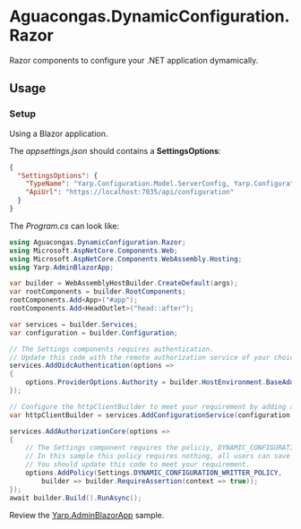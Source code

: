 ﻿# Aguacongas.DynamicConfiguration.Razor

Razor components to configure your .NET application dymamically.

## Usage

### Setup

Using a Blazor application.

The *appsettings.json* should contains a **SettingsOptions**:

```json
{
  "SettingsOptions": {
    "TypeName": "Yarp.Configuration.Model.ServerConfig, Yarp.Configuration",
    "ApiUrl": "https://localhost:7035/api/configuration"
  }
}
```

The *Program.cs* can look like:

```cs
using Aguacongas.DynamicConfiguration.Razor;
using Microsoft.AspNetCore.Components.Web;
using Microsoft.AspNetCore.Components.WebAssembly.Hosting;
using Yarp.AdminBlazorApp;

var builder = WebAssemblyHostBuilder.CreateDefault(args);
var rootComponents = builder.RootComponents;
rootComponents.Add<App>("#app");
rootComponents.Add<HeadOutlet>("head::after");

var services = builder.Services;
var configuration = builder.Configuration;

// The Settings components requires authentication.
// Update this code with the remote authorization service of your choice
services.AddOidcAuthentication(options => 
{
    options.ProviderOptions.Authority = builder.HostEnvironment.BaseAddress;
});

// Configure the httpClientBuilder to meet your requirement by adding an authorization message handler.
var httpClientBuilder = services.AddConfigurationService(configuration.GetSection("SettingsOptions"));

services.AddAuthorizationCore(options =>
{
    // The Settings component requires the policiy, DYNAMIC_CONFIGURATION_WRITTER_POLICY
    // In this sample this policy requires nothing, all users can save data.
    // You should update this code to meet your requirement.
    options.AddPolicy(Settings.DYNAMIC_CONFIGURATION_WRITTER_POLICY,
        builder => builder.RequireAssertion(context => true));
});
await builder.Build().RunAsync();
```

Review the [Yarp.AdminBlazorApp](https://github.com/Aguafrommars/DynamicConfiguration/tree/main/sample/YarpSample) sample.